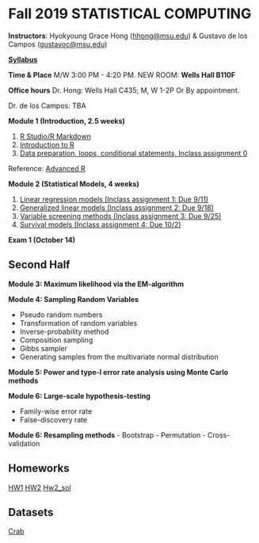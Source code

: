 # Fall 2019 STATISTICAL COMPUTING

**Instructors**: Hyokyoung Grace Hong (hhong@msu.edu) & Gustavo de los Campos (gustavoc@msu.edu)

**[Syllabus](https://app.box.com/s/4l7zea2zvqa1kq3137tujqdx0opiif1z)**

**Time & Place** M/W 	3:00 PM - 4:20 PM. NEW ROOM: **Wells Hall B110F**

**Office hours** Dr. Hong: Wells Hall C435; M, W 1-2P Or By appointment.

Dr. de los Campos: TBA


**Module 1 (Introduction, 2.5 weeks)**

  1. [R Studio/R Markdown](https://github.com/younghhk/STAT_COMP/blob/master/Rmarkdown.md)
  2. [Introduction to R](https://github.com/younghhk/STAT_COMP/blob/master/RIntro.md)
  3. [Data preparation, loops, conditional statements, Inclass assignment 0](https://github.com/younghhk/STAT_COMP/blob/master/DESCRIPTIVE_STATS.md) 
 
 
 
Reference: [Advanced R](https://adv-r.hadley.nz/index.html)

**Module 2 (Statistical Models, 4 weeks)**

  1. [Linear regression models (Inclass assignment 1: Due 9/11)](https://github.com/younghhk/STAT_COMP/blob/master/LM.md)
  2. [Generalized linear models (Inclass assignment 2: Due 9/18)](https://github.com/younghhk/STAT_COMP/blob/master/GLM.md)
  3. [Variable screening methods (Inclass assignment 3: Due 9/25)](https://github.com/younghhk/STAT_COMP/blob/master/VS.md) 
  4. [Survival models (Inclass assignment 4: Due 10/2)](https://github.com/younghhk/STAT_COMP/blob/master/SURVREG.md) 

**Exam 1 (October 14)**

## Second Half

**Module 3: Maximum likelihood via the EM-algorithm**

**Module 4: Sampling Random Variables**
  - Pseudo random numbers
  - Transformation of random variables
  - Inverse-probability method
  - Composition sampling
  - Gibbs sampler
  - Generating samples from the multivariate normal distribution

**Module 5: Power and type-I error rate analysis using Monte Carlo  methods**
  
**Module 6: Large-scale hypothesis-testing** 
  - Family-wise error rate
  - False-discovery rate

**Module 6: Resampling methods**
	- Bootstrap
	- Permutation
	- Cross-validation


## Homeworks


[HW1](https://younghhk.github.io/STAT_COMP/HW1.html#1)
[HW2](https://younghhk.github.io/STAT_COMP/HW2.html#1)
[Hw2_sol](https://github.com/younghhk/STAT_COMP/blob/master/HW2sol.md) 

## Datasets
[Crab](https://app.box.com/s/io9i2hzj7i7qy4ugloo4zotbtr2r2vhn)
